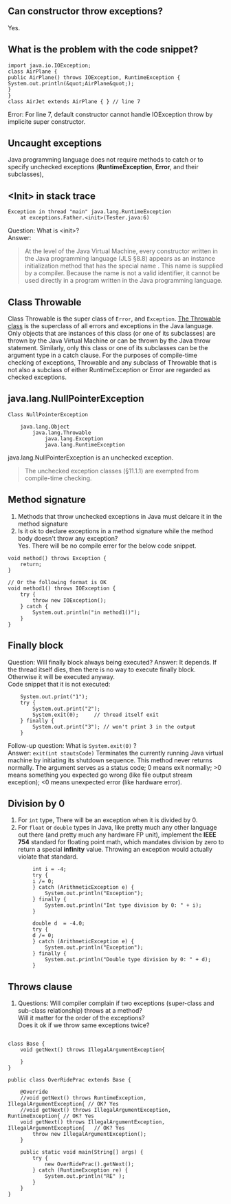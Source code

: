 ## Can constructor throw exceptions?  
Yes. 

## What is the problem with the code snippet? 
```
import java.io.IOException;
class AirPlane {
public AirPlane() throws IOException, RuntimeException {
System.out.println(&quot;AirPlane&quot;);
}
}
class AirJet extends AirPlane { } // line 7
```  
Error: For line 7, default constructor cannot handle IOException throw by implicite super constructor. 

## Uncaught exceptions
Java programming language does not require methods to catch or to specify unchecked exceptions (**RuntimeException**, **Error**, and their subclasses),

## \<Init> in stack trace
```
Exception in thread "main" java.lang.RuntimeException
	at exceptions.Father.<init>(Tester.java:6)
```
Question: What is \<init>?  
Answer:  
> At the level of the Java Virtual Machine, every constructor written in the Java programming language (JLS §8.8) appears as an instance initialization method that has the special name <init>. This name is supplied by a compiler. Because the name is not a valid identifier, it cannot be used directly in a program written in the Java programming language.  

## Class Throwable 
Class Throwable is the super class of `Error`, and `Exception`. 
[The Throwable class](http://docs.oracle.com/javase/7/docs/api/java/lang/Throwable.html) is the superclass of all errors and exceptions in the Java language. Only objects that are instances of this class (or one of its subclasses) are thrown by the Java Virtual Machine or can be thrown by the Java throw statement. Similarly, only this class or one of its subclasses can be the argument type in a catch clause. For the purposes of compile-time checking of exceptions, Throwable and any subclass of Throwable that is not also a subclass of either RuntimeException or Error are regarded as checked exceptions.

## java.lang.NullPointerException
```
Class NullPointerException

	java.lang.Object
		java.lang.Throwable
			java.lang.Exception
			java.lang.RuntimeException
```  
java.lang.NullPointerException is an unchecked exception. 
> The unchecked exception classes (§11.1.1) are exempted from compile-time checking.  

## Method signature
1. Methods that throw unchecked exceptions in Java must delcare it in the method signature
2. Is it ok to declare exceptions in a method signature while the method body doesn't throw any exception?  
Yes.  There will be no compile errer for the below code snippet. 
```
void method() throws Exception {
	return; 
}

// Or the following format is OK
void method1() throws IOException {
	try {
		throw new IOException();
	} catch {
		System.out.println("in method1()");
	}
}
```

## Finally block
Question: Will finally block always being executed? 
Answer: It depends. If the thread itself dies, then there is no way to execute finally block. Otherwise it will be executed anyway.  
Code snippet that it is not executed:  
```
	System.out.print("1");
	try {
		System.out.print("2");
		System.exit(0);	    // thread itself exit 
	} finally {
		System.out.print("3"); // won't print 3 in the output 
	}
```  
Follow-up question: What is `System.exit(0)` ?  
Answer: `exit(int stautsCode)` Terminates the currently running Java virtual machine by initiating its shutdown sequence. This method never returns normally. The argument serves as a status code; 0 means exit normally; >0 means something you expected go wrong (like file output stream exception); <0 means unexpected error (like hardware error). 

## Division by 0
1. For `int` type, There will be an exception when it is divided by 0. 
2. For `float` or `double` types in Java, like pretty much any other language out there (and pretty much any hardware FP unit), implement the **IEEE 754** standard for floating point math, which mandates division by zero to return a special **infinity** value. Throwing an exception would actually violate that standard.  
```
		int i = -4;
		try {
		i /= 0;
		} catch (ArithmeticException e) {
			System.out.println("Exception");
		} finally {
			System.out.println("Int type division by 0: " + i);
		}
		
		double d  = -4.0;
		try {
		d /= 0;
		} catch (ArithmeticException e) {
			System.out.println("Exception");
		} finally {
			System.out.println("Double type division by 0: " + d);
		}
```

## Throws clause 
1. Questions: Will compiler complain if two exceptions (super-class and sub-class relationship) throws at a method?  
Will it matter for the order of the exceptions?  
Does it ok if we throw same exceptions twice?  
```

class Base {
	void getNext() throws IllegalArgumentException{
		
	}
}

public class OverRidePrac extends Base {
	
	@Override
	//void getNext() throws RuntimeException, IllegalArgumentException{	// OK? Yes
	//void getNext() throws IllegalArgumentException, RuntimeException{	// OK? Yes
	void getNext() throws IllegalArgumentException, IllegalArgumentException{	// OK? Yes
		throw new IllegalArgumentException();
	}

	public static void main(String[] args) {
		try {
			new OverRidePrac().getNext();
		} catch (RuntimeException re) {
			System.out.println("RE" );
		}
	}
}
```



